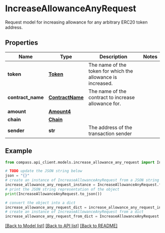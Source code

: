 # IncreaseAllowanceAnyRequest

Request model for increasing allowance for any arbitrary ERC20 token address.

## Properties

Name | Type | Description | Notes
------------ | ------------- | ------------- | -------------
**token** | [**Token**](Token.md) | The name of the token for which the allowance is increased. | 
**contract_name** | [**ContractName**](ContractName.md) | The name of the contract to increase allowance for. | 
**amount** | [**Amount4**](Amount4.md) |  | 
**chain** | [**Chain**](Chain.md) |  | 
**sender** | **str** | The address of the transaction sender | 

## Example

```python
from compass.api_client.models.increase_allowance_any_request import IncreaseAllowanceAnyRequest

# TODO update the JSON string below
json = "{}"
# create an instance of IncreaseAllowanceAnyRequest from a JSON string
increase_allowance_any_request_instance = IncreaseAllowanceAnyRequest.from_json(json)
# print the JSON string representation of the object
print(IncreaseAllowanceAnyRequest.to_json())

# convert the object into a dict
increase_allowance_any_request_dict = increase_allowance_any_request_instance.to_dict()
# create an instance of IncreaseAllowanceAnyRequest from a dict
increase_allowance_any_request_from_dict = IncreaseAllowanceAnyRequest.from_dict(increase_allowance_any_request_dict)
```
[[Back to Model list]](../README.md#documentation-for-models) [[Back to API list]](../README.md#documentation-for-api-endpoints) [[Back to README]](../README.md)


